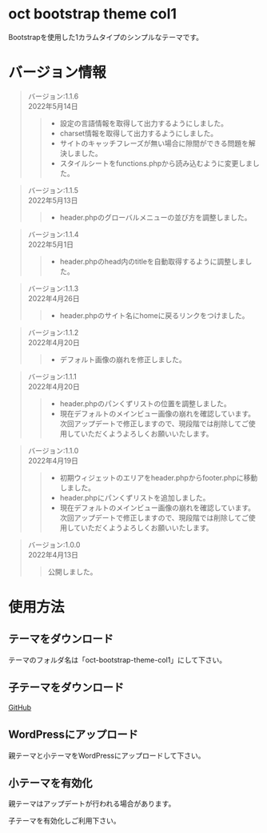 # oct bootstrap theme col1

Bootstrapを使用した1カラムタイプのシンプルなテーマです。

# バージョン情報

> バージョン:1.1.6  
> 2022年5月14日
>> - 設定の言語情報を取得して出力するようにしました。
>> - charset情報を取得して出力するようにしました。
>> - サイトのキャッチフレーズが無い場合に隙間ができる問題を解決しました。
>> - スタイルシートをfunctions.phpから読み込むように変更しました。

> バージョン:1.1.5  
> 2022年5月13日
>> - header.phpのグローバルメニューの並び方を調整しました。

> バージョン:1.1.4  
> 2022年5月1日
>> - header.phpのhead内のtitleを自動取得するように調整しました。

> バージョン:1.1.3  
> 2022年4月26日
>> - header.phpのサイト名にhomeに戻るリンクをつけました。

> バージョン:1.1.2  
> 2022年4月20日
>> - デフォルト画像の崩れを修正しました。

> バージョン:1.1.1  
> 2022年4月20日
>> - header.phpのパンくずリストの位置を調整しました。
>> - 現在デフォルトのメインビュー画像の崩れを確認しています。  
次回アップデートで修正しますので、現段階では削除してご使用していただくようよろしくお願いいたします。

> バージョン:1.1.0  
> 2022年4月19日
>> - 初期ウィジェットのエリアをheader.phpからfooter.phpに移動しました。
>> - header.phpにパンくずリストを追加しました。
>> - 現在デフォルトのメインビュー画像の崩れを確認しています。  
次回アップデートで修正しますので、現段階では削除してご使用していただくようよろしくお願いいたします。

> バージョン:1.0.0  
> 2022年4月13日
>> 公開しました。

# 使用方法

## テーマをダウンロード

テーマのフォルダ名は「oct-bootstrap-theme-col1」にして下さい。

## 子テーマをダウンロード

[GitHub](https://github.com/feelings-for-peperoncino/oct-bootstrap-theme-col1-child)

## WordPressにアップロード

親テーマと小テーマをWordPressにアップロードして下さい。

## 小テーマを有効化

親テーマはアップデートが行われる場合があります。

子テーマを有効化しご利用下さい。